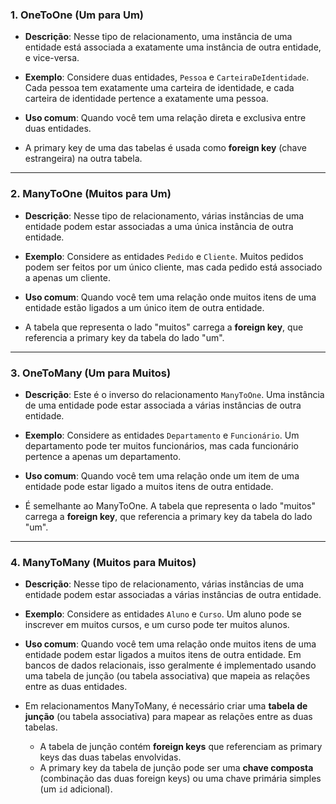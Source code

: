 ### 1. **OneToOne (Um para Um)**

- **Descrição**: Nesse tipo de relacionamento, uma instância de uma entidade está associada a exatamente uma instância de outra entidade, e vice-versa.

- **Exemplo**: Considere duas entidades, `Pessoa` e `CarteiraDeIdentidade`. Cada pessoa tem exatamente uma carteira de identidade, e cada carteira de identidade pertence a exatamente uma pessoa.

- **Uso comum**: Quando você tem uma relação direta e exclusiva entre duas entidades.

- A primary key de uma das tabelas é usada como **foreign key** (chave estrangeira) na outra tabela. 
---
### 2. **ManyToOne (Muitos para Um)**

- **Descrição**: Nesse tipo de relacionamento, várias instâncias de uma entidade podem estar associadas a uma única instância de outra entidade.

- **Exemplo**: Considere as entidades `Pedido` e `Cliente`. Muitos pedidos podem ser feitos por um único cliente, mas cada pedido está associado a apenas um cliente.

- **Uso comum**: Quando você tem uma relação onde muitos itens de uma entidade estão ligados a um único item de outra entidade.

- A tabela que representa o lado "muitos" carrega a **foreign key**, que referencia a primary key da tabela do lado "um".

---
### 3. **OneToMany (Um para Muitos)**

- **Descrição**: Este é o inverso do relacionamento `ManyToOne`. Uma instância de uma entidade pode estar associada a várias instâncias de outra entidade.

- **Exemplo**: Considere as entidades `Departamento` e `Funcionário`. Um departamento pode ter muitos funcionários, mas cada funcionário pertence a apenas um departamento.

- **Uso comum**: Quando você tem uma relação onde um item de uma entidade pode estar ligado a muitos itens de outra entidade.

- É semelhante ao ManyToOne. A tabela que representa o lado "muitos" carrega a **foreign key**, que referencia a primary key da tabela do lado "um".

---
### 4. **ManyToMany (Muitos para Muitos)**

- **Descrição**: Nesse tipo de relacionamento, várias instâncias de uma entidade podem estar associadas a várias instâncias de outra entidade.

- **Exemplo**: Considere as entidades `Aluno` e `Curso`. Um aluno pode se inscrever em muitos cursos, e um curso pode ter muitos alunos.

- **Uso comum**: Quando você tem uma relação onde muitos itens de uma entidade podem estar ligados a muitos itens de outra entidade. Em bancos de dados relacionais, isso geralmente é implementado usando uma tabela de junção (ou tabela associativa) que mapeia as relações entre as duas entidades.

-  Em relacionamentos ManyToMany, é necessário criar uma **tabela de junção** (ou tabela associativa) para mapear as relações entre as duas tabelas.
	- A tabela de junção contém **foreign keys** que referenciam as primary keys das duas tabelas envolvidas.
	- A primary key da tabela de junção pode ser uma **chave composta** (combinação das duas foreign keys) ou uma chave primária simples (um `id` adicional).